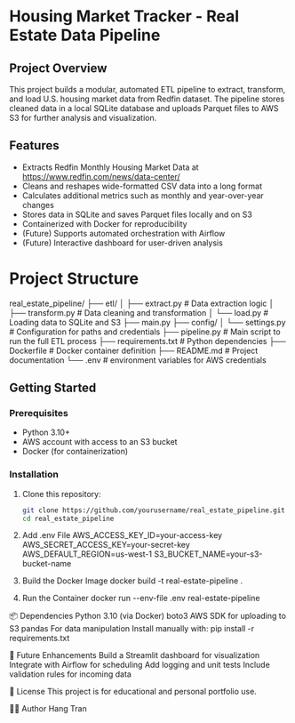 # Housing Market Tracker - Real Estate Data Pipeline

## Project Overview

This project builds a modular, automated ETL pipeline to extract, transform, and load U.S. housing market data from Redfin dataset. The pipeline stores cleaned data in a local SQLite database and uploads Parquet files to AWS S3 for further analysis and visualization.

## Features

- Extracts Redfin Monthly Housing Market Data at https://www.redfin.com/news/data-center/ 
- Cleans and reshapes wide-formatted CSV data into a long format
- Calculates additional metrics such as monthly and year-over-year changes
- Stores data in SQLite and saves Parquet files locally and on S3
- Containerized with Docker for reproducibility
- (Future) Supports automated orchestration with Airflow
- (Future) Interactive dashboard for user-driven analysis

# Project Structure

real_estate_pipeline/
├── etl/
│ ├── extract.py # Data extraction logic
│ ├── transform.py # Data cleaning and transformation
│ └── load.py # Loading data to SQLite and S3
├── main.py
├── config/
│ └── settings.py # Configuration for paths and credentials
├── pipeline.py # Main script to run the full ETL process
├── requirements.txt # Python dependencies
├── Dockerfile # Docker container definition
├── README.md # Project documentation
└── .env # environment variables for AWS credentials



## Getting Started

### Prerequisites

- Python 3.10+
- AWS account with access to an S3 bucket
- Docker (for containerization)

### Installation

1. Clone this repository:
   ```bash
   git clone https://github.com/yourusername/real_estate_pipeline.git
   cd real_estate_pipeline

2. Add .env File
AWS_ACCESS_KEY_ID=your-access-key
AWS_SECRET_ACCESS_KEY=your-secret-key
AWS_DEFAULT_REGION=us-west-1
S3_BUCKET_NAME=your-s3-bucket-name

3. Build the Docker Image
docker build -t real-estate-pipeline .

4. Run the Container
docker run --env-file .env real-estate-pipeline

📦 Dependencies
Python 3.10 (via Docker)
boto3 AWS SDK for uploading to S3
pandas For data manipulation
Install manually with:
pip install -r requirements.txt

🧪 Future Enhancements
Build a Streamlit dashboard for visualization
Integrate with Airflow for scheduling
Add logging and unit tests
Include validation rules for incoming data

📜 License
This project is for educational and personal portfolio use.

🙋‍♀️ Author
Hang Tran
